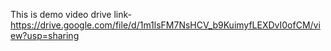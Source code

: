 This is demo video drive link- https://drive.google.com/file/d/1m1lsFM7NsHCV_b9KuimyfLEXDvI0ofCM/view?usp=sharing

